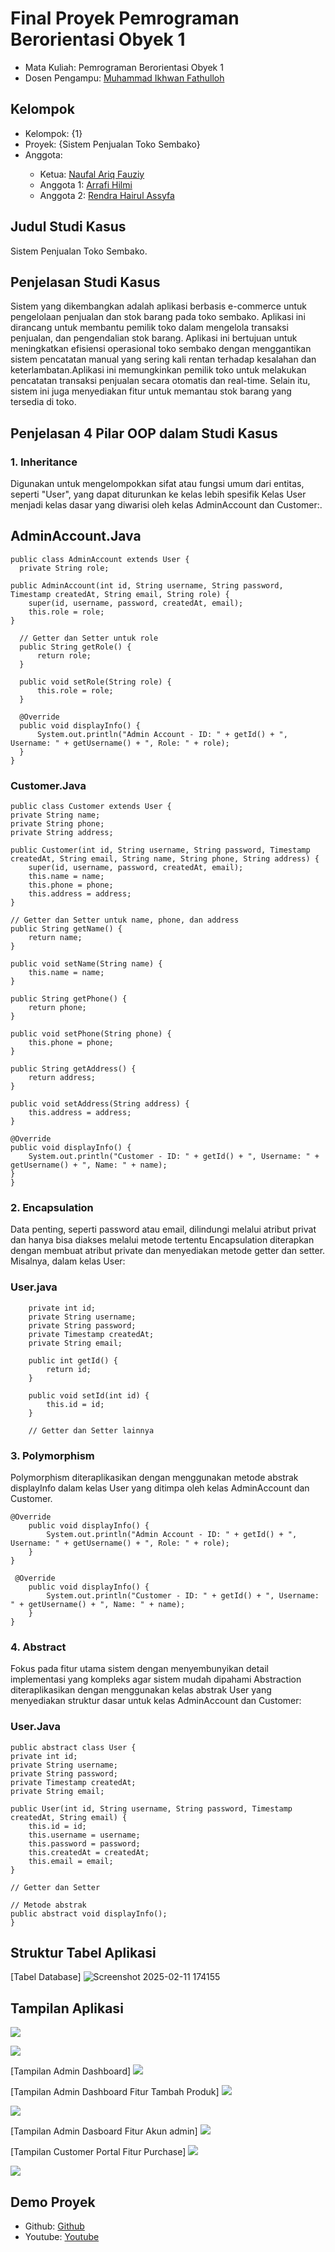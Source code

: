 # Final Proyek Pemrograman Berorientasi Obyek 1
<ul>
  <li>Mata Kuliah: Pemrograman Berorientasi Obyek 1</li>
  <li>Dosen Pengampu: <a href="https://github.com/Muhammad-Ikhwan-Fathulloh">Muhammad Ikhwan Fathulloh</a></li>
</ul>

## Kelompok
<ul>
  <li>Kelompok: {1}</li>
  <li>Proyek: {Sistem Penjualan Toko Sembako}</li>
  <li>Anggota:</li>
  <ul>
    <li>Ketua: <a href="">Naufal Ariq Fauziy</a></li>
    <li>Anggota 1: <a href="">Arrafi Hilmi</a></li>
    <li>Anggota 2: <a href="">Rendra Hairul Assyfa</a></li>
  </ul>
</ul>

## Judul Studi Kasus
<p>Sistem Penjualan Toko Sembako.</p>

## Penjelasan Studi Kasus
<p>Sistem yang dikembangkan adalah aplikasi berbasis e-commerce untuk pengelolaan penjualan dan stok barang pada toko sembako. Aplikasi ini dirancang untuk membantu pemilik toko dalam mengelola transaksi penjualan, dan pengendalian stok barang. Aplikasi ini bertujuan untuk meningkatkan efisiensi operasional toko sembako dengan menggantikan sistem pencatatan manual yang sering kali rentan terhadap kesalahan dan keterlambatan.Aplikasi ini memungkinkan pemilik toko untuk melakukan pencatatan transaksi penjualan secara otomatis dan real-time. Selain itu, sistem ini juga menyediakan fitur untuk memantau stok barang yang tersedia di toko.</p>

## Penjelasan 4 Pilar OOP dalam Studi Kasus

### 1. Inheritance
<p> Digunakan untuk mengelompokkan sifat atau fungsi umum dari entitas, seperti "User", yang dapat diturunkan ke kelas lebih spesifik 
  Kelas User menjadi kelas dasar yang diwarisi oleh kelas AdminAccount dan Customer:.</p>

## AdminAccount.Java
    public class AdminAccount extends User {
      private String role;

    public AdminAccount(int id, String username, String password, Timestamp createdAt, String email, String role) {
        super(id, username, password, createdAt, email);
        this.role = role;
    }

      // Getter dan Setter untuk role
      public String getRole() {
          return role;
      }
  
      public void setRole(String role) {
          this.role = role;
      }
  
      @Override
      public void displayInfo() {
          System.out.println("Admin Account - ID: " + getId() + ", Username: " + getUsername() + ", Role: " + role);
      }
    }
    
### Customer.Java

    public class Customer extends User {
    private String name;
    private String phone;
    private String address;

    public Customer(int id, String username, String password, Timestamp createdAt, String email, String name, String phone, String address) {
        super(id, username, password, createdAt, email);
        this.name = name;
        this.phone = phone;
        this.address = address;
    }

    // Getter dan Setter untuk name, phone, dan address
    public String getName() {
        return name;
    }

    public void setName(String name) {
        this.name = name;
    }

    public String getPhone() {
        return phone;
    }

    public void setPhone(String phone) {
        this.phone = phone;
    }

    public String getAddress() {
        return address;
    }

    public void setAddress(String address) {
        this.address = address;
    }

    @Override
    public void displayInfo() {
        System.out.println("Customer - ID: " + getId() + ", Username: " + getUsername() + ", Name: " + name);
    }
    }


### 2. Encapsulation
Data penting, seperti password atau email, dilindungi melalui atribut privat dan hanya bisa diakses melalui metode tertentu
Encapsulation diterapkan dengan membuat atribut private dan menyediakan metode getter dan setter. Misalnya, dalam kelas User:

  ### User.java
        private int id;
        private String username;
        private String password;
        private Timestamp createdAt;
        private String email;
        
        public int getId() {
            return id;
        }
        
        public void setId(int id) {
            this.id = id;
        }
        
        // Getter dan Setter lainnya


### 3. Polymorphism
<p>Polymorphism diteraplikasikan dengan menggunakan metode abstrak displayInfo dalam kelas User yang ditimpa oleh kelas AdminAccount dan Customer.</p>

    @Override
        public void displayInfo() {
            System.out.println("Admin Account - ID: " + getId() + ", Username: " + getUsername() + ", Role: " + role);
        }
    }
    
     @Override
        public void displayInfo() {
            System.out.println("Customer - ID: " + getId() + ", Username: " + getUsername() + ", Name: " + name);
        }
    }
        
### 4. Abstract
<p>Fokus pada fitur utama sistem dengan menyembunyikan detail implementasi yang kompleks agar sistem mudah dipahami Abstraction diteraplikasikan dengan menggunakan kelas abstrak User yang menyediakan struktur dasar untuk kelas AdminAccount dan Customer: </p>
  
  ### User.Java
    
    public abstract class User {
    private int id;
    private String username;
    private String password;
    private Timestamp createdAt;
    private String email;

    public User(int id, String username, String password, Timestamp createdAt, String email) {
        this.id = id;
        this.username = username;
        this.password = password;
        this.createdAt = createdAt;
        this.email = email;
    }

    // Getter dan Setter

    // Metode abstrak
    public abstract void displayInfo();
    }

  

## Struktur Tabel Aplikasi
[Tabel Database] ![Screenshot 2025-02-11 174155](https://github.com/user-attachments/assets/7e714929-5858-451f-bf2d-09469bd264f7)

## Tampilan Aplikasi
 ![](https://github.com/user-attachments/assets/b7e7f37d-b2d1-4fdd-9f2a-7f94df5bcd71)

 ![](https://github.com/user-attachments/assets/34a58889-3234-4f05-9453-62d49b980230)

[Tampilan Admin Dashboard] ![](https://github.com/user-attachments/assets/a00be17a-143a-4729-bf86-becc6eec9e33)

[Tampilan Admin Dashboard Fitur Tambah Produk] ![](https://github.com/user-attachments/assets/6364510b-adc7-42a7-b61f-63c82033e77f)

![](https://github.com/user-attachments/assets/94b7b0fc-68eb-4144-ba2b-cc9741bdf399)

[Tampilan Admin Dasboard Fitur Akun admin] ![](https://github.com/user-attachments/assets/8f673376-761e-4826-ac8f-f514e03c9507)

[Tampilan Customer Portal Fitur Purchase] ![](https://github.com/user-attachments/assets/1af3176c-9998-4883-9939-4812cf4dbd87)

![](https://github.com/user-attachments/assets/13e08529-c3d9-41b5-89d8-e29d1f265517)

## Demo Proyek
<ul>
  <li>Github: <a href="https://github.com/Naufal-Ariq/ProjectSistemPenjualanTokoSembako_Kelompok-1_TIF223PA">Github</a></li>
  <li>Youtube: <a href="https://youtu.be/VrfHkQr_j1s">Youtube</a></li>
</ul>
